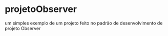 # projetoObserver
um simples exemplo de um projeto feito no padrão de desenvolvimento de projeto Observer
